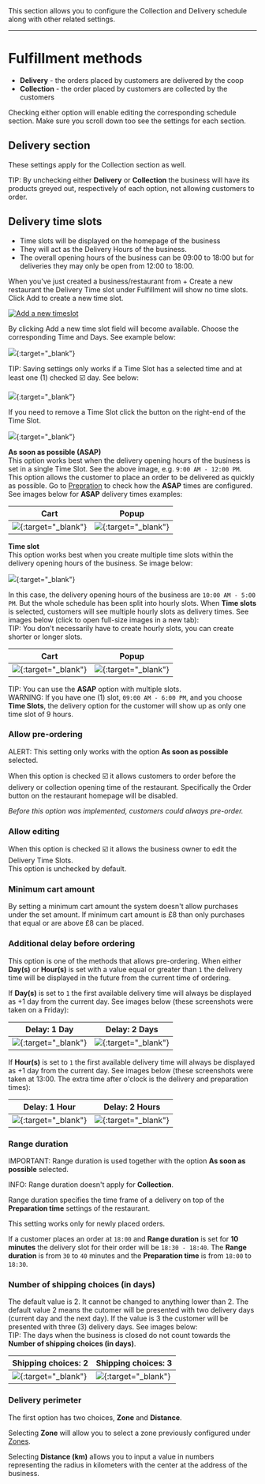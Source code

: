 <div class="alert mt-3 alert-info" role="alert">
This section allows you to configure the Collection and Delivery schedule along with other related settings.
</div>

* * *

# Fulfillment methods

- **Delivery** - the orders placed by customers are delivered by the coop
- **Collection** - the order placed by customers are collected by the customers

Checking either option will enable editing the corresponding schedule section.
Make sure you scroll down too see the settings for each section.

## Delivery section

<div class="alert mt-3 alert-info" role="alert">
These settings apply for the Collection section as well.
</div>

<span class="badge badge-info">TIP:</span><span> By unchecking either <strong>Delivery</strong> or <strong>Collection</strong> the business will have its products greyed out, respectively of each option, not allowing customers to order.</span>

## Delivery time slots

<div class="alert mt-3 alert-warning" role="alert">
<ul>
<li>Time slots will be displayed on the homepage of the business</li>
<li>They will act as the Delivery Hours of the business.</li>
<li>The overall opening hours of the business can be 09:00 to 18:00 but for deliveries they may only be open from 12:00 to 18:00.</li></ul>
</div>

When you've just created a business/restaurant from <span class="badge badge-success">+ Create a new restaurant</span> the Delivery Time slot under Fulfillment will show no time slots.
Click <span class="badge badge-success">Add</span> to create a new time slot.

<p class="shadow-sm p-2 mb-3 bg-white rounded"><a href="/assets/images/deliveryTimeSlotsAdd.png" target="\_blank" rel="noopener noreferrer"><img src="/assets/images/deliveryTimeSlotsAdd.png" alt="Add a new timeslot"></a></p>

By clicking <span class="badge badge-success">Add</span> a new time slot field will become available. Choose the corresponding Time and Days. See example below:

[![](/assets/images/deliveryTimeSlotsSelectedWeekend.png)](/assets/images/deliveryTimeSlotsSelectedWeekend.png){:target="\_blank"}

<span class="badge badge-info">TIP:</span><span> Saving settings only works if a Time Slot has a selected time and at least one (1) checked ☑️ day. See below:</span>

[![](/assets/images/deliveryTimeSlotSave.png)](/assets/images/deliveryTimeSlotSave.png){:target="\_blank"}

If you need to remove a Time Slot click the <i class="fas fa-times"></i> button on the right-end of the Time Slot.

[![](/assets/images/deliveryTimeSlotRemove.png)](/assets/images/deliveryTimeSlotRemove.png){:target="\_blank"}

**As soon as possible (ASAP)**<br>
This option works best when the delivery opening hours of the business is set in a single Time Slot. See the above image, e.g. `9:00 AM - 12:00 PM`.
This option allows the customer to place an order to be delivered as quickly as possible. Go to [Prepration](../product-settings/preparation.md) to check how the **ASAP** times are configured.
See images below for **ASAP** delivery times examples:

| Cart                                                                                         | Popup                                                                                          |
| -------------------------------------------------------------------------------------------- | ---------------------------------------------------------------------------------------------- |
| [![](/assets/images/ASAPTimesCart.png)](/assets/images/ASAPTimesCart.png){:target="\_blank"} | [![](/assets/images/ASAPTimesPopup.png)](/assets/images/ASAPTimesPopup.png){:target="\_blank"} |

**Time slot**<br>
This option works best when you create multiple time slots within the delivery opening hours of the business. Se image below:

[![](/assets/images/multipleDeliveryTimeSlots.png)](/assets/images/multipleDeliveryTimeSlots.png){:target="\_blank"}

In this case, the delivery opening hours of the business are `10:00 AM - 5:00 PM`. But the whole schedule has been split into hourly slots. When **Time slots** is selected, customers will see multiple hourly slots as delivery times. See images below (click to open full-size images in a new tab):<br>
<span class="badge badge-info">TIP:</span><span> You don't necessarily have to create hourly slots, you can create shorter or longer slots.</span>

| Cart                                                                                             | Popup                                                                                              |
| ------------------------------------------------------------------------------------------------ | -------------------------------------------------------------------------------------------------- |
| [![](/assets/images/hourlySlotsCart.png)](/assets/images/hourlySlotsCart.png){:target="\_blank"} | [![](/assets/images/hourlySlotsPopup.png)](/assets/images/hourlySlotsPopup.png){:target="\_blank"} |

<span class="badge badge-info">TIP:</span><span> You can use the <strong>ASAP</strong> option with multiple slots.</span><br>
<span class="badge badge-warning">WARNING:</span><span> If you have one (1) slot, `09:00 AM - 6:00 PM`, and you choose <strong>Time Slots</strong>, the delivery option for the customer will show up as only one time slot of 9 hours.</span>

### Allow pre-ordering

<span class="badge badge-warning">ALERT:</span><span> This setting only works with the option <strong>As soon as possible</strong></span> selected.

When this option is checked ☑️ it allows customers to order before the delivery or collection opening time of the restaurant. Specifically the <span class="badge badge-primary">Order</span> button on the restaurant homepage will be disabled.

*Before this option was implemented, customers could always pre-order.*

### Allow editing

When this option is checked ☑️ it allows the business owner to edit the Delivery Time Slots.<br>
This option is unchecked by default.

### Minimum cart amount

By setting a minimum cart amount the system doesn't allow purchases under the set amount.
If minimum cart amount is £8 than only purchases that equal or are above £8 can be placed.

### Additional delay before ordering

This option is one of the methods that allows pre-ordering.
When either **Day(s)** or **Hour(s)** is set with a value equal or greater than `1` the delivery time will be displayed in the future from the current time of ordering.

If **Day(s)** is set to `1` the first available delivery time will always be displayed as +1 day from the current day. See images below (these screenshots were taken on a Friday):

| Delay: 1 Day                                                                                             | Delay: 2 Days                                                                                              |
| -------------------------------------------------------------------------------------------------------- | ---------------------------------------------------------------------------------------------------------- |
| [![](/assets/images/additionalDelay1Day.png)](/assets/images/additionalDelay1Day.png){:target="\_blank"} | [![](/assets/images/additionalDelay2Days.png)](/assets/images/additionalDelay2Days.png){:target="\_blank"} |

If **Hour(s)** is set to `1` the first available delivery time will always be displayed as +1 day from the current day. See images below (these screenshots were taken at 13:00. The extra time after o'clock is the delivery and preparation times):

| Delay: 1 Hour                                                                                              | Delay: 2 Hours                                                                                               |
| ---------------------------------------------------------------------------------------------------------- | ------------------------------------------------------------------------------------------------------------ |
| [![](/assets/images/additionalDelay1Hour.png)](/assets/images/additionalDelay1Hour.png){:target="\_blank"} | [![](/assets/images/additionalDelay2Hours.png)](/assets/images/additionalDelay2Hours.png){:target="\_blank"} |

### Range duration

<span class="badge badge-warning">IMPORTANT:</span><span> Range duration is used together with the option <strong>As soon as possible</strong> selected</span>.

<span class="badge badge-info">INFO:</span><span> Range duration doesn't apply for <strong>Collection</strong></span>.

Range duration specifies the time frame of a delivery on top of the **Preparation time** settings of the restaurant. 

This setting works only for newly placed orders. 

If a customer places an order at `18:00` and **Range duration** is set for **10 minutes** the delivery slot for their order will be `18:30 - 18:40`. 
The **Range duration** is from `30` to `40` minutes and the **Preparation time** is from `18:00` to `18:30`. 

### Number of shipping choices (in days)

The default value is 2. It cannot be changed to anything lower than 2.
The default value 2 means the cutomer will be presented with two delivery days (current day and the next day). If the value is 3 the customer will be presented with three (3) delivery days. See images below:<br>
<span class="badge badge-info">TIP:</span><span> The days when the business is closed do not count towards the **Number of shipping choices (in days)**.</span>

| Shipping choices: 2                                                                                | Shipping choices: 3                                                                                |
| -------------------------------------------------------------------------------------------------- | -------------------------------------------------------------------------------------------------- |
| [![](/assets/images/shippingChoices2.png)](/assets/images/shippingChoices2.png){:target="\_blank"} | [![](/assets/images/shippingChoices3.png)](/assets/images/shippingChoices3.png){:target="\_blank"} |

### Delivery perimeter

The first option has two choices, **Zone** and **Distance**.<br>

Selecting **Zone** will allow you to select a zone previously configured under [Zones](../../deliveries/zones.md). 

Selecting **Distance (km)** allows you to input a value in numbers representing the radius in kilometers with the center at the address of the business.

